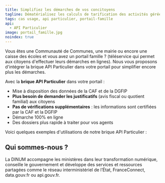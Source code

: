 ```yaml
---
title: Simplifiez les démarches de vos concitoyens
tagline: Dématérialisez les calculs de tarification des activités gérées pas votre ville via votre portail famille.
tags: cas usage, api particulier, portail-famille
api:
  - API Particulier
image: portail_famille.jpg
noindex: true
---
```


Vous êtes une Communauté de Communes, une mairie ou encore une caisse des écoles et vous avez un portail famille ? (téléservice qui permet aux citoyens d'effectuer leurs démarches en lignes). Nous vous proposons d'intégrer la brique API Particulier dans votre portail pour simplifier encore plus les démarches.

Avec la **brique API Particulier** dans votre portail :

- Mise à disposition des données de la CAF et de la DGFIP
- **Plus besoin de demander les justificatifs** (avis fiscal ou quotient familial) aux citoyens
- **Pas de vérifications supplémentaires** : les informations sont certifiées par la CAF et la DGFIP
- Démarche 100% en ligne
- Des dossiers plus rapide à traiter pour vos agents

Voici quelques exemples d'utilisations de notre brique API Particulier :

<Grid>
  <RichLink title="Tarifications de la restauration scolaire" href="/guides/portail-famille-tarif-restauration-scolaire" />
  <RichLink title="Tarification des activités périscolaires et municipales" href="/guides/portail-famille-tarif-activite-periscolaire" />
  <RichLink title="Dématérialisation des inscriptions à la crèche, à la garderie ..." href="/guides/portail-famille-petite-enfance" />
  <RichLink title="Pass Famille" href="/guides/portail-famille-pass-famille" />
</Grid>

## Qui sommes-nous ?

La DINUM accompagne les ministères dans leur transformation numérique, conseille le gouvernement et développe des services et ressources partagées comme le réseau interministériel de l’État, FranceConnect, data.gouv.fr ou api.gouv.fr.

<ContactUs title="Vous avez une idée d'activité que vous souhaitez dématérialiser ?" btnLabel="Contactez nous"/>
